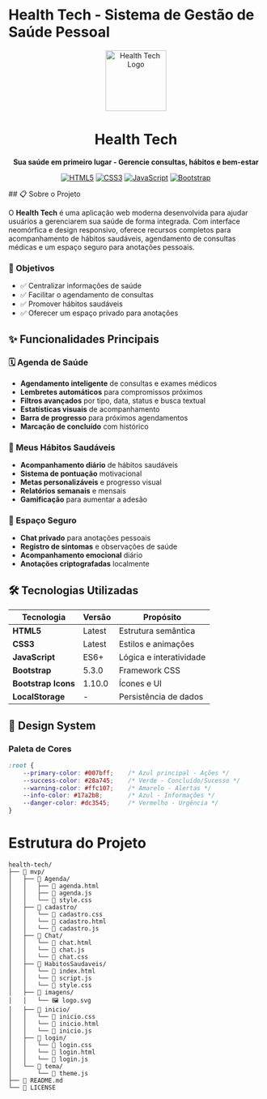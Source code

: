 # Health Tech - Sistema de Gestão de Saúde Pessoal
<div align="center">

<img src="Mente-Corpo/mvp/imagens/logo.svg" alt="Health Tech Logo" width="120" height="120">

# Health Tech

**Sua saúde em primeiro lugar - Gerencie consultas, hábitos e bem-estar**

[![HTML5](https://img.shields.io/badge/HTML5-E34F26?style=for-the-badge&logo=html5&logoColor=white)](https://developer.mozilla.org/en-US/docs/Web/HTML)
[![CSS3](https://img.shields.io/badge/CSS3-1572B6?style=for-the-badge&logo=css3&logoColor=white)](https://developer.mozilla.org/en-US/docs/Web/CSS)
[![JavaScript](https://img.shields.io/badge/JavaScript-F7DF1E?style=for-the-badge&logo=javascript&logoColor=black)](https://developer.mozilla.org/en-US/docs/Web/JavaScript)
[![Bootstrap](https://img.shields.io/badge/Bootstrap-7952B3?style=for-the-badge&logo=bootstrap&logoColor=white)](https://getbootstrap.com/)

</div>
## 📋 Sobre o Projeto

O **Health Tech** é uma aplicação web moderna desenvolvida para ajudar usuários a gerenciarem sua saúde de forma integrada. Com interface neomórfica e design responsivo, oferece recursos completos para acompanhamento de hábitos saudáveis, agendamento de consultas médicas e um espaço seguro para anotações pessoais.

### 🎯 Objetivos
- ✅ Centralizar informações de saúde
- ✅ Facilitar o agendamento de consultas
- ✅ Promover hábitos saudáveis
- ✅ Oferecer um espaço privado para anotações

## ✨ Funcionalidades Principais

### 🗓️ Agenda de Saúde
- **Agendamento inteligente** de consultas e exames médicos
- **Lembretes automáticos** para compromissos próximos
- **Filtros avançados** por tipo, data, status e busca textual
- **Estatísticas visuais** de acompanhamento
- **Barra de progresso** para próximos agendamentos
- **Marcação de concluído** com histórico

### 💪 Meus Hábitos Saudáveis
- **Acompanhamento diário** de hábitos saudáveis
- **Sistema de pontuação** motivacional
- **Metas personalizáveis** e progresso visual
- **Relatórios semanais** e mensais
- **Gamificação** para aumentar a adesão

### 💬 Espaço Seguro
- **Chat privado** para anotações pessoais
- **Registro de sintomas** e observações de saúde
- **Acompanhamento emocional** diário
- **Anotações criptografadas** localmente

## 🛠️ Tecnologias Utilizadas

| Tecnologia | Versão | Propósito |
|------------|---------|-----------|
| **HTML5** | Latest | Estrutura semântica |
| **CSS3** | Latest | Estilos e animações |
| **JavaScript** | ES6+ | Lógica e interatividade |
| **Bootstrap** | 5.3.0 | Framework CSS |
| **Bootstrap Icons** | 1.10.0 | Ícones e UI |
| **LocalStorage** | - | Persistência de dados |

## 🎨 Design System

### Paleta de Cores
```css
:root {
    --primary-color: #007bff;    /* Azul principal - Ações */
    --success-color: #28a745;    /* Verde - Concluído/Sucesso */
    --warning-color: #ffc107;    /* Amarelo - Alertas */
    --info-color: #17a2b8;       /* Azul - Informações */
    --danger-color: #dc3545;     /* Vermelho - Urgência */
}
```
# Estrutura do Projeto
```
health-tech/
├── 📁 mvp/
│   ├── 📁 Agenda/
│   │   ├── 📄 agenda.html
│   │   ├── 📄 agenda.js
│   │   └── 📄 style.css
│   ├── 📁 cadastro/
│   │   └── 📄 cadastro.css
│   │   └── 📄 cadastro.html
│   │   └── 📄 cadastro.js
│   ├── 📁 Chat/
│   │   └── 📄 chat.html
│   │   └── 📄 chat.js
│   │   └── 📄 chat.css
│   ├── 📁 HabitosSaudaveis/
│   │   └── 📄 index.html
│   │   └── 📄 script.js
│   │   └── 📄 style.css
│   ├── 📁 imagens/
│   │   └── 🖼️ logo.svg
│   ├── 📁 inicio/
│   │   └── 📄 inicio.css
│   │   └── 📄 inicio.html
│   │   └── 📄 inicio.js
│   ├── 📁 login/
│   │   └── 📄 login.css
│   │   └── 📄 login.html
│   │   └── 📄 login.js
│   └── 📁 tema/
│       └── 📄 theme.js
├── 📄 README.md
└── 📄 LICENSE
````
##
